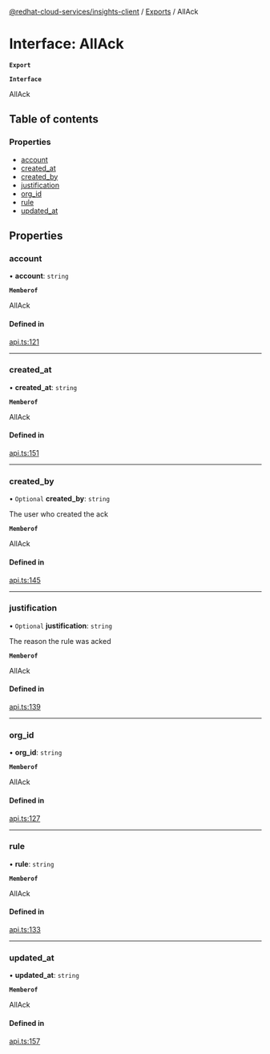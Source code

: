 [@redhat-cloud-services/insights-client](../README.md) / [Exports](../modules.md) / AllAck

# Interface: AllAck

**`Export`**

**`Interface`**

AllAck

## Table of contents

### Properties

- [account](AllAck.md#account)
- [created\_at](AllAck.md#created_at)
- [created\_by](AllAck.md#created_by)
- [justification](AllAck.md#justification)
- [org\_id](AllAck.md#org_id)
- [rule](AllAck.md#rule)
- [updated\_at](AllAck.md#updated_at)

## Properties

### account

• **account**: `string`

**`Memberof`**

AllAck

#### Defined in

[api.ts:121](https://github.com/RedHatInsights/javascript-clients/blob/master/packages/insights/api.ts#L121)

___

### created\_at

• **created\_at**: `string`

**`Memberof`**

AllAck

#### Defined in

[api.ts:151](https://github.com/RedHatInsights/javascript-clients/blob/master/packages/insights/api.ts#L151)

___

### created\_by

• `Optional` **created\_by**: `string`

The user who created the ack

**`Memberof`**

AllAck

#### Defined in

[api.ts:145](https://github.com/RedHatInsights/javascript-clients/blob/master/packages/insights/api.ts#L145)

___

### justification

• `Optional` **justification**: `string`

The reason the rule was acked

**`Memberof`**

AllAck

#### Defined in

[api.ts:139](https://github.com/RedHatInsights/javascript-clients/blob/master/packages/insights/api.ts#L139)

___

### org\_id

• **org\_id**: `string`

**`Memberof`**

AllAck

#### Defined in

[api.ts:127](https://github.com/RedHatInsights/javascript-clients/blob/master/packages/insights/api.ts#L127)

___

### rule

• **rule**: `string`

**`Memberof`**

AllAck

#### Defined in

[api.ts:133](https://github.com/RedHatInsights/javascript-clients/blob/master/packages/insights/api.ts#L133)

___

### updated\_at

• **updated\_at**: `string`

**`Memberof`**

AllAck

#### Defined in

[api.ts:157](https://github.com/RedHatInsights/javascript-clients/blob/master/packages/insights/api.ts#L157)
